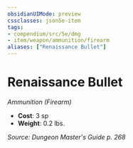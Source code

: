 ```yaml
---
obsidianUIMode: preview
cssclasses: json5e-item
tags:
- compendium/src/5e/dmg
- item/weapon/ammunition/firearm
aliases: ["Renaissance Bullet"]
---
```

# Renaissance Bullet
*Ammunition (Firearm)*  

- **Cost**: 3 sp
- **Weight**: 0.2 lbs.

*Source: Dungeon Master's Guide p. 268*